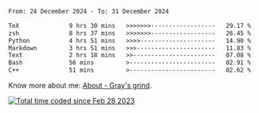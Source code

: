 <!--START_SECTION:waka-->

```txt
From: 24 December 2024 - To: 31 December 2024

TeX              9 hrs 30 mins   >>>>>>>------------------   29.17 %
zsh              8 hrs 37 mins   >>>>>>>------------------   26.45 %
Python           4 hrs 51 mins   >>>>---------------------   14.90 %
Markdown         3 hrs 51 mins   >>>----------------------   11.83 %
Text             2 hrs 18 mins   >>-----------------------   07.08 %
Bash             56 mins         >------------------------   02.91 %
C++              51 mins         >------------------------   02.62 %
```

<!--END_SECTION:waka-->

<!-- [![grayxu's github stats](https://github-readme-stats.vercel.app/api?username=grayxu&count_private=true&show_icons=true)](https://github.com/grayxu) -->

Know more about me: [About - Gray's grind](https://www.grayxu.cn/).
<p align="left">
  <a href="https://wakatime.com/@c69eb31e-43a1-463f-8968-c3449e386f57"><img src="https://wakatime.com/badge/user/c69eb31e-43a1-463f-8968-c3449e386f57.svg" title="Total time coded since Feb 28 2023" /></a>
</p>

